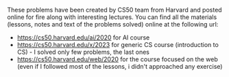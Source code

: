 These problems have been created by CS50 team from Harvard and posted online for fire along with interesting lectures.
You can find all the materials (lessons, notes and text of the problems solved) online at the following url:
 - https://cs50.harvard.edu/ai/2020 for AI course
 - https://cs50.harvard.edu/x/2023 for generic CS course (introduction to CS) - I solved only few problems, the last ones
 - https://cs50.harvard.edu/web/2020 for the course focused on the web (even if I followed most of the lessons, i didn't approached any exercise)
